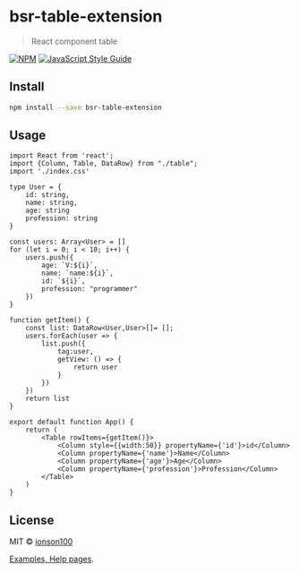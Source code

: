 # bsr-table-extension

> React component table

[![NPM](https://img.shields.io/npm/v/bsr-table-extension.svg)](https://www.npmjs.com/package/bsr-table-extension) [![JavaScript Style Guide](https://img.shields.io/badge/code_style-standard-brightgreen.svg)](https://standardjs.com)

## Install

```bash
npm install --save bsr-table-extension
```

## Usage

```tsx
import React from 'react';
import {Column, Table, DataRow} from "./table";
import './index.css'

type User = {
    id: string,
    name: string,
    age: string
    profession: string
}

const users: Array<User> = []
for (let i = 0; i < 10; i++) {
    users.push({
        age: `V:${i}`,
        name: `name:${i}`,
        id: `${i}`,
        profession: "programmer"
    })
}

function getItem() {
    const list: DataRow<User,User>[]= [];
    users.forEach(user => {
        list.push({
            tag:user,
            getView: () => {
                return user
            }
        })
    })
    return list
}

export default function App() {
    return (
        <Table rowItems={getItem()}>
            <Column style={{width:50}} propertyName={'id'}>id</Column>
            <Column propertyName={'name'}>Name</Column>
            <Column propertyName={'age'}>Age</Column>
            <Column propertyName={'profession'}>Profession</Column>
        </Table>
    )
}
```

## License

MIT © [ionson100](https://github.com/ionson100)



[Examples, Help pages](https://ionson100.github.io/wwwroot/index.html#page=table-ex).
